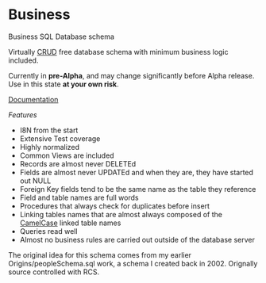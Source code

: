 Business
========
Business SQL Database schema

Virtually [CRUD]( http://en.wikipedia.org/wiki/Create,_read,_update_and_delete) free database schema with minimum business logic included.

Currently in **pre-Alpha**, and may change significantly before Alpha release.  Use in this state **at your own risk**.

[Documentation](jazd/Business/wiki)

*Features*
* I8N from the start
* Extensive Test coverage
* Highly normalized
* Common Views are included
* Records are almost never DELETEd
* Fields are almost never UPDATEd and when they are, they have started out NULL
* Foreign Key fields tend to be the same name as the table they reference
* Field and table names are full words
* Procedures that always check for duplicates before insert
* Linking tables names that are almost always composed of the [CamelCase](http://en.wikipedia.org/wiki/CamelCase) linked table names
* Queries read well
* Almost no business rules are carried out outside of the database server

The original idea for this schema comes from my earlier Origins/peopleSchema.sql work, a schema I created back in 2002.  Orignally source controlled with RCS.

